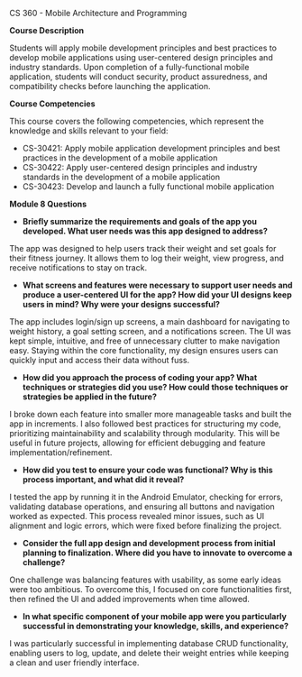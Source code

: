 CS 360 - Mobile Architecture and Programming

**Course Description**

Students will apply mobile development principles and best practices to develop mobile applications using user-centered design principles and industry standards. Upon completion of a fully-functional mobile application, students will conduct security, product assuredness, and compatibility checks before launching the application.

**Course Competencies**

This course covers the following competencies, which represent the knowledge and skills relevant to your field:
* CS-30421: Apply mobile application development principles and best practices in the development of a mobile application
* CS-30422: Apply user-centered design principles and industry standards in the development of a mobile application
* CS-30423: Develop and launch a fully functional mobile application

**Module 8 Questions**
* **Briefly summarize the requirements and goals of the app you developed. What user needs was this app designed to address?**

The app was designed to help users track their weight and set goals for their fitness journey. It allows them to log their weight, view progress, and receive notifications to stay on track.

* **What screens and features were necessary to support user needs and produce a user-centered UI for the app? How did your UI designs keep users in mind? Why were your designs successful?**

The app includes login/sign up screens, a main dashboard for navigating to weight history, a goal setting screen, and a notifications screen. The UI was kept simple, intuitive, and free of unnecessary clutter to make navigation easy. Staying within the core functionality, my design ensures users can quickly input and access their data without fuss.

* **How did you approach the process of coding your app? What techniques or strategies did you use? How could those techniques or strategies be applied in the future?**

I broke down each feature into smaller more manageable tasks and built the app in increments. I also followed best practices for structuring my code, prioritizing maintainability and scalability through modularity. This will be useful in future projects, allowing for efficient debugging and feature implementation/refinement.

* **How did you test to ensure your code was functional? Why is this process important, and what did it reveal?**

I tested the app by running it in the Android Emulator, checking for errors, validating database operations, and ensuring all buttons and navigation worked as expected. This process revealed minor issues, such as UI alignment and logic errors, which were fixed before finalizing the project.

* **Consider the full app design and development process from initial planning to finalization. Where did you have to innovate to overcome a challenge?**

One challenge was balancing features with usability, as some early ideas were too ambitious. To overcome this, I focused on core functionalities first, then refined the UI and added improvements when time allowed.

* **In what specific component of your mobile app were you particularly successful in demonstrating your knowledge, skills, and experience?**

I was particularly successful in implementing database CRUD functionality, enabling users to log, update, and delete their weight entries while keeping a clean and user friendly interface.
